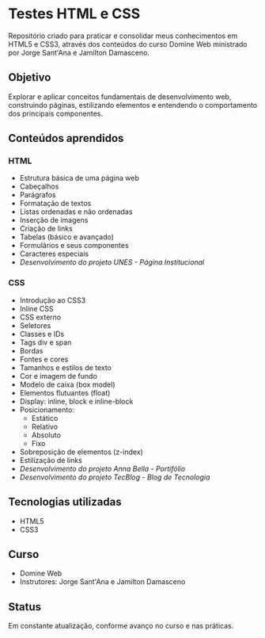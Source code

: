 # Testes HTML e CSS

Repositório criado para praticar e consolidar meus conhecimentos em HTML5 e CSS3, através dos conteúdos do curso Domine Web ministrado por Jorge Sant'Ana e Jamilton Damasceno.

## Objetivo

Explorar e aplicar conceitos fundamentais de desenvolvimento web, construindo páginas, estilizando elementos e entendendo o comportamento dos principais componentes.

## Conteúdos aprendidos

### HTML
- Estrutura básica de uma página web
- Cabeçalhos
- Parágrafos
- Formatação de textos
- Listas ordenadas e não ordenadas
- Inserção de imagens
- Criação de links
- Tabelas (básico e avançado)
- Formulários e seus componentes
- Caracteres especiais
- _Desenvolvimento do projeto UNES - Página Institucional_

### CSS
- Introdução ao CSS3
- Inline CSS
- CSS externo
- Seletores
- Classes e IDs
- Tags div e span
- Bordas
- Fontes e cores
- Tamanhos e estilos de texto
- Cor e imagem de fundo
- Modelo de caixa (box model)
- Elementos flutuantes (float)
- Display: inline, block e inline-block
- Posicionamento:
  - Estático
  - Relativo
  - Absoluto
  - Fixo
- Sobreposição de elementos (z-index)
- Estilização de links
- _Desenvolvimento do projeto Anna Bella - Portifólio_
- _Desenvolvimento do projeto TecBlog - Blog de Tecnologia_

## Tecnologias utilizadas
- HTML5
- CSS3

## Curso
- Domine Web
- Instrutores: Jorge Sant'Ana e Jamilton Damasceno

## Status
Em constante atualização, conforme avanço no curso e nas práticas.
